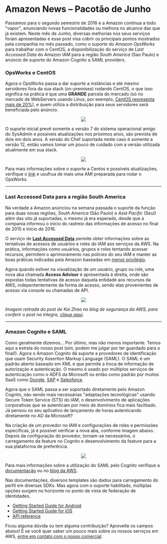 # Amazon News – Pacotão de Junho

Passamos para o segundo semestre de 2016 e a Amazon continua a todo "vapor", anunciando novas funcionalidades ou melhora no alcance das que já existem. Neste mês de Junho, diversas melhorias nos seus serviços foram apresentadas e esse post visa cobrir os principais pontos mostrados pela companhia no mês passado, como o suporte do _Amazon OpsWorks_ para trabalhar com o CentOS, a disponibilização do serviço de *Last Accessed Data* do Amazon IAM para a região *South America* (Sao Paulo) e anúncio de suporte do Amazon Cognito a SAML providers.
  

### OpsWorks e CentOS

Agora o OpsWorks passa a dar suporte a instâncias e até mesmo servidores fora da sua stack (on-premises) rodando CentOS, o que isso significa na prática é que uma **GRANDE** parcela do mercado (só no mercado de WebServers usando Linux, por exemplo, [CentOS representa mais de 20%](https://w3techs.com/technologies/details/os-linux/all/all)), e quem utiliza a distribuição para seus servidores será beneficiada pelo anúncio.

<p align="center"><img src="https://dl.dropboxusercontent.com/s/iyit6uo2dxvkqnv/Screen%20Shot%202016-07-01%20at%208.11.42%20AM.png?dl=0"Market Share - CentOS"></p>

O suporte inicial prevê somente a versão 7 do sistema operacional amigo do SysAdmin e possíveis atualizações nos próximos anos, são prevista de dois em dois anos. A versão do Chef suportada neste caso é somente a versão 12, então vamos tomar um pouco de cuidado com a versão utilizada atualmente em sua stack.

<p align="center"><img src="https://dl.dropboxusercontent.com/s/6mcg73ayvawnayb/Screen%20Shot%202016-06-28%20at%2010.15.41%20PM.png?dl=0"OpsWorks - Centos"></p>

Para mais informações sobre o suporte a Centos e possíveis atualizações, verifique o [link](https://docs.aws.amazon.com/opsworks/latest/userguide/workinginstances-os-linux.html#workinginstances-os-linux-centos) e usufrua de mais uma AMI preparada para rodar o OpsWorks.

---  
  

### Last Accessed Data para a região South America

Na verdade a Amazon anúnciou na semana passada o suporte da função para duas novas regiões, *South America* (São Paulo) e *Asia Pacific* (Seul) além das oito já suportadas, o mesmo já era esperado, desde que a compania informou o início do rastreio das informações de acesso no final de 2015 e início de 2016. 

O serviço de [__Last Accessed Data__](http://docs.aws.amazon.com/IAM/latest/UserGuide/access_policies_access-advisor.html?icmpid=docs_iam_console) permite obter informações sobre as tentativas de acessos de usuários e roles do IAM aos serviços da AWS. Na prática, informações como usuários, grupos e roles tentando acessar recursos, permitem o aprimoramento nas *policies* do seu IAM e manter as boas práticas indicadas pela Amazon baseadas em [menor privilégio](http://docs.aws.amazon.com/IAM/latest/UserGuide/best-practices.html#grant-least-privilege).

Agora quando estiver na visualização de um usuário, grupo ou role, uma nova aba chamada __Access Advisor__ é apresentada á direita, onde são expostas todas tentativas de acesso daquela entidade aos recursos da AWS, indepententemente da forma de acesso, sendo elas provenientes de acesso via console ou chamadas de API. 

<p align="center"><img src="https://dl.dropboxusercontent.com/s/s4otsk5ybalpfg6/Policy-centric-image-1ab.png?dl=0"IAM - Last Accessed Data"></p>

*Imagem retirada do post de Kai Zhao no blog de segurança da AWS, para conferir o post na íntegra, [clique aqui](https://blogs.aws.amazon.com/security/post/Tx280RX2WH6WUD7/Remove-Unnecessary-Permissions-in-Your-IAM-Policies-by-Using-Service-Last-Access).*

--- 
  
### Amazon Cognito e SAML

Como geralmente dizemos...
Por último, mas não menos importante. Temos aqui a estrela do nosso post (sim, podem me julgar por ter guardado para o final!). Agora o Amazon Cognito dá suporte a provedores de identificação que usam Security Assertion Markup Language (SAML). O SAML é um padrão aberto baseado em XML e que permite a troca de informação de autorização e autenticação. O mesmo é usado por múltiplos serviços de autenticação como o ADFS da Microsoft ou então como padrão por muitos SaaS como [Google](https://developers.google.com/google-apps/sso/saml_reference_implementation), [SAP](https://wiki.scn.sap.com/wiki/display/Security/Single+Sign-On+with+SAML+2.0) e [Salesforce](https://developer.salesforce.com/page/How_to_Implement_Single_Sign-On_with_Force.com).

Agora que o SAML passa a ser suportado diretamente pelo Amazon Cognito, não sendo mais necessárias "adaptações tecnológicas" usando Secure Token Service (STS) do IAM, o desenvolvimento de aplicações corporativas que se autenticam por meio de domínios fica mais facilitado. Já pensou no seu aplicativo de lançamento de horas autenticando diretamente no AD da Microsoft? 

Na criação de um provedor no IAM e configurações de roles e permissões específicas, já é possível verificar a nova aba, conforme imagem abaixo. Depois da configuração do provedor, tornam-se necessários, o carregamento da feature no Cognito e desenvolvimento da feature para a sua plataforma de preferência.  

<p align="center"><img src="https://dl.dropboxusercontent.com/s/g5qcq5pkobdrj62/Screen%20Shot%202016-06-29%20at%209.16.29%20AM.png?dl=0"Cognito - SAML"></p>

Para mais informações sobre a utilização do SAML pelo Cognito verifique a [documentação](http://docs.aws.amazon.com/cognito/latest/developerguide/saml-identity-provider.html) ou no [blog da AWS](https://mobile.awsblog.com/post/Tx28TCWLHIRK4GT/Announcing-SAML-Support-for-Amazon-Cognito).

Nas documentações, diversos templates são dados para carregamento do perfil em diversas SDKs. Mas agora com o suporte habilitado, múltiplas opções surgem no horizonte no ponto de vista de federação de identidades.

 - [Getting Started Guide for Android](https://docs.aws.amazon.com/mobile/sdkforandroid/developerguide/cognito-auth.html)
 - [Getting Started Guide for iOS](https://docs.aws.amazon.com/mobile/sdkforios/developerguide/cognito-auth.html)
 - [API reference](http://aws.amazon.com/documentation/cognito/)  


Ficou alguma dúvida ou tem alguma contribuição? Aproveite os campos abaixo! E se você quer saber um pouco mais sobre os nossos serviços em AWS, [entre em contato com o nosso comercial](http://conteudo.concretesolutions.com.br/concrete-solutions-contato).
